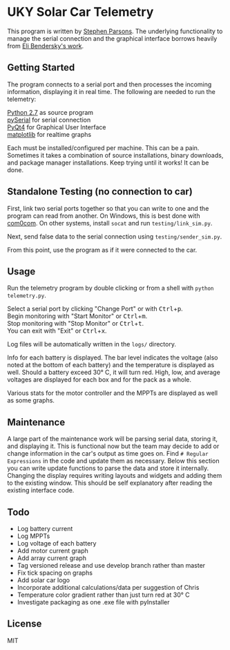 UKY Solar Car Telemetry
=======================

This program is written by [Stephen Parsons](mailto:stephen.parsons@uky.edu).
The underlying functionality to manage the serial connection and the graphical interface borrows heavily from [Eli Bendersky's work](http://eli.thegreenplace.net/2009/08/07/a-live-data-monitor-with-python-pyqt-and-pyserial/).

Getting Started
---------------

The program connects to a serial port and then processes the incoming information, displaying it in real time. The following are needed to run the telemetry:

[Python 2.7](https://www.python.org/download/) as source program  
[pySerial](http://sourceforge.net/projects/pyserial/files/pyserial/) for serial connection  
[PyQt4](http://www.riverbankcomputing.co.uk/software/pyqt/download) for Graphical User Interface  
[matplotlib](http://matplotlib.org/downloads.html) for realtime graphs

Each must be installed/configured per machine. This can be a pain. Sometimes it takes a combination of source installations, binary downloads, and package manager installations. Keep trying until it works! It can be done.

Standalone Testing (no connection to car)
-----------------------------------------

First, link two serial ports together so that you can write to one and the program can read from another. On Windows, this is best done with [com0com](http://com0com.sourceforge.net/). On other systems, install ```socat``` and run ```testing/link_sim.py```.

Next, send false data to the serial connection using ```testing/sender_sim.py```.

From this point, use the program as if it were connected to the car.

Usage
-----

Run the telemetry program by double clicking or from a shell with ```python telemetry.py```.

Select a serial port by clicking "Change Port" or with <kbd>Ctrl</kbd>+<kbd>p</kbd>.  
Begin monitoring with "Start Monitor" or <kbd>Ctrl</kbd>+<kbd>m</kbd>.  
Stop monitoring with "Stop Monitor" or <kbd>Ctrl</kbd>+<kbd>t</kbd>.  
You can exit with "Exit" or <kbd>Ctrl</kbd>+<kbd>x</kbd>.

Log files will be automatically written in the ```logs/``` directory.  

Info for each battery is displayed. The bar level indicates the voltage (also noted at the bottom of each battery) and the temperature is displayed as well. Should a battery exceed 30&deg; C, it will turn red. High, low, and average voltages are displayed for each box and for the pack as a whole.

Various stats for the motor controller and the MPPTs are displayed as well as some graphs.

Maintenance
-----------

A large part of the maintenance work will be parsing serial data, storing it, and displaying it. This is functional now but the team may decide to add or change information in the car's output as time goes on. Find ```# Regular Expressions``` in the code and update them as necessary. Below this section you can write update functions to parse the data and store it internally. Changing the display requires writing layouts and widgets and adding them to the existing window. This should be self explanatory after reading the existing interface code.

Todo
----

* Log battery current
* Log MPPTs
* Log voltage of each battery
* Add motor current graph
* Add array current graph
* Tag versioned release and use develop branch rather than master
* Fix tick spacing on graphs
* Add solar car logo
* Incorporate additional calculations/data per suggestion of Chris
* Temperature color gradient rather than just turn red at 30&deg; C
* Investigate packaging as one .exe file with pyInstaller

License
-----------------------
MIT
